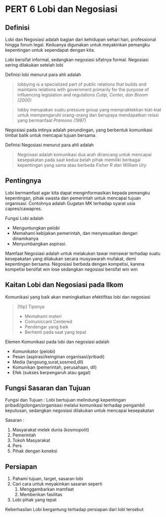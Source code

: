 # PERT 6 Lobi dan Negosiasi

## Definisi

Lobi dan Negosiasi adalah bagian dari kehidupan sehari hari, professional hingga forum legal. Keduanya digunakan untuk meyakinkan pemangku kepentingan untuk sependapat dengan kita.

Lobi bersifat informal, sedangkan negosiasi sifatnya formal. Negosiasi sering dilakukan setelah lobi

Definisi lobi menurut para ahli adalah

 > 
 > lobbying is a specialized part of public relations that builds and maintains relations with government primarily for the purpose of influencing legislation and regulations
 > <cite>Cutip, Center, dan Broom (2000)</cite>

 > 
 > lobby merupakan suatu pressure group yang mempraktekkan kiat-kiat untuk mempengaruhi orang-orang dan berupaya  mendapatkan relasi yang bermanfaat
 > <cite>Pramono (1997)</cite>

Negosiasi pada intinya adalah perundingan, yang berbentuk komunikasi timbal balik untuk mencapai tujuan bersama.

Definisi Negosiasi menurut para ahli adalah

 > 
 > Negoisasi adalah komunikasi dua arah dirancang untuk mencapai kesepakatan pada saat kedua belah pihak memiliki berbagai kepentingan yang sama atau berbeda 
 > <cite>Fisher R dan William Ury</cite>

## Pentingnya

Lobi bermamfaat agar kita dapat menginformasikan kepada pemangku kepentingan, pihak swasta dan pemerintah untuk mencapai tujuan organisasi. Contohnya adalah Gugatan MK terhadap syarat usia capres/cawapres.

Fungsi Lobi adalah

* Menguntungkan pelobi
* Memahami kebijakan pemerintah, dan menyesuaikan dengan dinamikanya
* Menyumbangkan aspirasi. 

Mamfaat Negosiasi adalah untuk melakukan tawar menawar terhadap suatu kesepakatan yang dilakukan secara musyawarah mufakat, demi kepentingan bersama.
Negosiasi berbeda dengan kompetisi, karena kompetisi bersifat win lose sedangkan negosiasi bersifat win win

## Kaitan Lobi dan Negosiasi pada Ilkom

Komunikasi yang baik akan meningkatkan efektifitas lobi dan negosiasi

 > 
 > \[!tip\] Tipsnya
 > 
 > * Memahami materi
 > * Comuniccant Centered
 > * Pendengar yang baik
 > * Berhenti pada saat yang tepat

Elemen Komunikasi pada lobi dan negosiasi adalah

* Komunikator (pelobi)
* Pesan (aspirasi/keinginan organisasi/pribadi)
* Media (langsung,surat,sosmed,dll)
* Komunikan (pemerintah, perusahaan, dll)
* Efek (sukses berpengaruh atau gagal)

## Fungsi Sasaran dan Tujuan

Fungsi dan Tujuan  :
Lobi bertujuan melindungi kepentingan pribadi/golongan/organisasi melalui komunikasi terhadap pengambil keputusan, sedangkan negosiasi dilakukan untuk mencapai kesepakatan

Sasaran :

1. Masyarakat melek dunia (kosmopolit)
1. Pemerintah
1. Tokoh Masyarakat
1. Pers
1. Pihak dengan koneksi

## Persiapan

1. Pahami tujuan, target, sasaran lobi
1. Cari cara untuk meyakinkan sasaran seperti
   1. Menggambarkan mamfaat
   1. Memberikan fasilitas 
1. Lobi pihak yang tepat

Keberhasilan Lobi bergantung terhadap persiapan dari lobi tersebut
